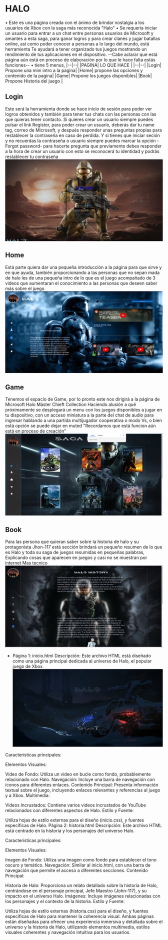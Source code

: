 # HALO
• Este es una página creada con el ánimo de brindar nostalgia a los usuarios de Xbox con la saga más reconocida "Halo"
• Se requería iniciar un usuario para entrar a un chat entre personas usuarios de Microsoft y amantes a esta saga, para ganar logros y para crear clanes y jugar batallas online, así como poder conocer a personas a lo largo del mundo, está herramienta Te ayudará a tener organizado tus juegos mostrando un rendimiento de tus aplicaciones en el dispositivo.
--Cabe aclarar que está página aún está en proceso de elaboración por lo que le hace falta estás funciones--
•  tiene 5 menus,
|--|--|
|PAGINA| LO QUE HACE |
|--|--|
|Login| Propone una mini intro a la pagina|
|Home| propone las opciones y contenido de la pagina|
|Game| Propone los juegos disponibles|
|Book| Propone Historia del juego |


## Login
Este será la herramienta donde se hace inicio de sesión para poder ver logros obtenidos y también para tener tus chats con las personas con las que quieras tener contacto.
Si quieres crear un usuario siempre puedes pulsar el link Register, para poder crear un usuario, deberás dar tu name tag, correo de Microsoft, y después responder unas preguntas propias para restablecer la contraseña en caso de perdida.
Y si tienes que iniciar seción y no recuerdas la contraseña o usuario siempre puedes marcar la opción -Forgot password- para hacerte pregunta que previamente debes responder a la hora de crear un usuario con esto se reconocerá tu identidad y podrás restablecer tu contraseña 
![alt text](<capturas/Captura desde 2024-07-24 11-57-28.png>)




## Home
Está parte quiera dar una pequeña introducción a la página para que sirve y en que ayuda, también proporcionando a las personas que no sepan mada de halo les de una pequeña intro de lo que es el juego acompañado de 3 videos que aumentaran el conocimiento a las personas que deseen saber más sobre el juego 
![alt text](<capturas/Captura desde 2024-07-24 11-57-22.png>)



## Game
Tenemos el espacio de Game, por lo pronto este nos dirigirá a la página de Microsoft Halo Máster Chieft Collection Haciendo alusión a qué próximamente se desplegará un menu con los juegos disponibles a jugar en tu dispositivo, con un acceso miniatura a la parte del chat de audio para ingresar hablando a una partida multijugador cooperativa o modo Vs, o bien está opción se puede dejar en muted
"Recordamos que está funcion aún está en proceso de creación"
 ![alt text](<capturas/Captura desde 2024-07-24 11-57-38.png>)



## Book
Para las persona que quieran saber sobre la historia de halo y su protagonista Jhon-117 está sección brindará un pequeño resumen de lo que es Halo y toda su saga de juegos resumidas en pequeñas palabras, Explicando cosas que aparecen en juegos y casi no se muestran por internet
 Mas tecnico
 ![alt text](<capturas/Captura desde 2024-07-24 11-57-47.png>)



* Página 1: inicio.html
Descripción:
Este archivo HTML está diseñado como una página principal dedicada al universo de Halo, el popular juego de Xbox.
![alt text](<capturas/Captura desde 2024-07-24 11-57-14.png>)

Características principales:

Elementos Visuales:

Video de Fondo: Utiliza un video en bucle como fondo, probablemente relacionado con Halo.
Navegación: Incluye una barra de navegación con íconos para diferentes enlaces.
Contenido Principal: Presenta información textual sobre el juego, incluyendo enlaces relevantes y referencias al juego y a Xbox.
Multimedia:

Videos Incrustados: Contiene varios videos incrustados de YouTube relacionados con diferentes aspectos de Halo.
Estilo y Fuente:

Utiliza hojas de estilo externas para el diseño (inicio.css), y fuentes específicas de Halo.
Página 2: historia.html
Descripción:
Este archivo HTML está centrado en la historia y los personajes del universo Halo.

Características principales:

Elementos Visuales:

Imagen de Fondo: Utiliza una imagen como fondo para establecer el tono oscuro y temático.
Navegación: Similar al inicio.html, con una barra de navegación que permite el acceso a diferentes secciones.
Contenido Principal:

Historia de Halo: Proporciona un relato detallado sobre la historia de Halo, centrándose en el personaje principal, Jefe Maestro (John-117), y su impacto en el universo Halo.
Imágenes: Incluye imágenes relacionadas con los personajes y el contexto de la historia.
Estilo y Fuente:

Utiliza hojas de estilo externas (historia.css) para el diseño, y fuentes específicas de Halo para mantener la coherencia visual.
Ambas páginas están diseñadas para ofrecer una experiencia inmersiva y detallada sobre el universo y la historia de Halo, utilizando elementos multimedia, estilos visuales coherentes y navegación intuitiva para los usuarios.
